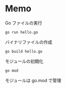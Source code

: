 # Memo

Go ファイルの実行

```shell
go run hello.go
```

バイナリファイルの作成

```shell
go build hello.go
```

モジュールの初期化

```shell
go mod
```

モジュールは go.mod で管理
